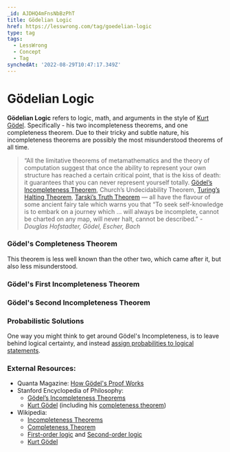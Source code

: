 ```yaml
---
_id: AJDHQ4mFnsNbBzPhT
title: Gödelian Logic
href: https://lesswrong.com/tag/goedelian-logic
type: tag
tags:
  - LessWrong
  - Concept
  - Tag
synchedAt: '2022-08-29T10:47:17.349Z'
---
```

# Gödelian Logic

**Gödelian Logic** refers to logic, math, and arguments in the style of [Kurt Gödel](https://en.wikipedia.org/wiki/Kurt_G%C3%B6del). Specifically - his two incompleteness theorems, and one completeness theorem. Due to their tricky and subtle nature, his incompleteness theorems are possibly the most misunderstood theorems of all time.

> “All the limitative theorems of metamathematics and the theory of computation suggest that once the ability to represent your own structure has reached a certain critical point, that is the kiss of death: it guarantees that you can never represent yourself totally. [Gödel’s Incompleteness Theorem](https://en.wikipedia.org/wiki/Gödel's_incompleteness_theorems), Church’s Undecidability Theorem, [Turing’s Halting Theorem](http://en.wikipedia.org/wiki/Halting_problem), [Tarski’s Truth Theorem](http://en.wikipedia.org/wiki/Tarski%27s_undefinability_theorem) — all have the flavour of some ancient fairy tale which warns you that “To seek self-knowledge is to embark on a journey which … will always be incomplete, cannot be charted on any map, will never halt, cannot be described.” *\- Douglas Hofstadter, Gödel, Escher, Bach*

### Gödel's Completeness Theorem

This theorem is less well known than the other two, which came after it, but also less misunderstood. 

### Gödel's First Incompleteness Theorem

### Gödel's Second Incompleteness Theorem

### Probabilistic Solutions

One way you might think to get around Gödel's Incompleteness, is to leave behind logical certainty, and instead [assign probabilities to logical statements](https://www.lesswrong.com/posts/duAkuSqJhGDcfMaTA/reflection-in-probabilistic-logic). 

### External Resources:

- Quanta Magazine: [How Gödel's Proof Works](https://www.quantamagazine.org/how-godels-incompleteness-theorems-work-20200714)
- Stanford Encyclopedia of Philosophy:
    - [Gödel’s Incompleteness Theorems](https://plato.stanford.edu/entries/goedel-incompleteness)
    - [Kurt Gödel](https://plato.stanford.edu/entries/goedel) (including his [completeness theorem](https://plato.stanford.edu/entries/goedel/#ComThe))
- Wikipedia:
    - [Incompleteness Theorems](https://en.wikipedia.org/wiki/G%C3%B6del%27s_incompleteness_theorems)
    - [Completeness Theorem](https://en.wikipedia.org/wiki/G%C3%B6del%27s_completeness_theorem)
    - [First-order logic](https://en.wikipedia.org/wiki/First-order_logic) and [Second-order logic](https://en.wikipedia.org/wiki/Second-order_logic)
    - [Kurt Gödel](https://en.wikipedia.org/wiki/Kurt_G%C3%B6del)